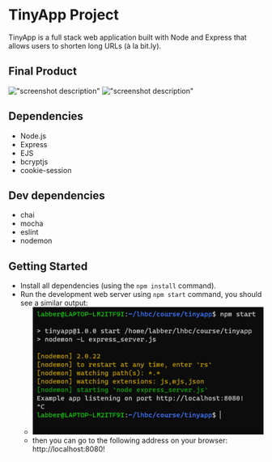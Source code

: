 # TinyApp Project

TinyApp is a full stack web application built with Node and Express that allows users to shorten long URLs (à la bit.ly).

## Final Product

!["screenshot description"](#)
!["screenshot description"](#)

## Dependencies

- Node.js
- Express
- EJS
- bcryptjs
- cookie-session

## Dev dependencies

- chai
- mocha
- eslint
- nodemon

## Getting Started

- Install all dependencies (using the `npm install` command).
- Run the development web server using `npm start` command, you should see a similar output:
  - ![npm run picture](/imgs/npmRun.png)
  - then you can go to the following address on your browser: http://localhost:8080!